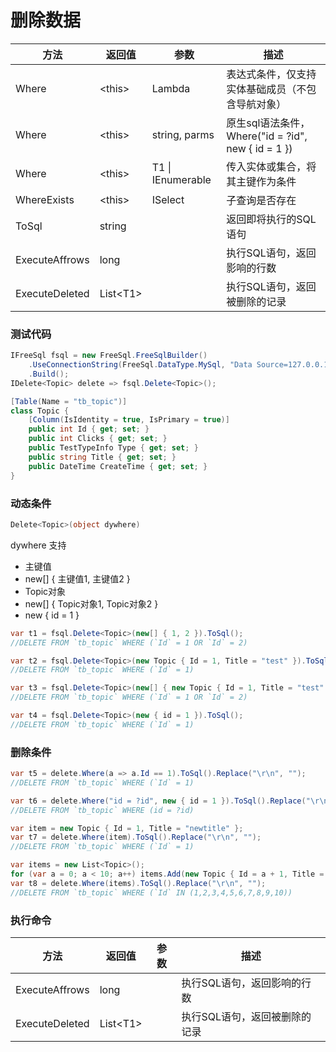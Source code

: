 # 删除数据

| 方法 | 返回值 | 参数 | 描述 |
| - | - | - | - |
| Where | \<this\> | Lambda | 表达式条件，仅支持实体基础成员（不包含导航对象） |
| Where | \<this\> | string, parms | 原生sql语法条件，Where("id = ?id", new { id = 1 }) |
| Where | \<this\> | T1 \| IEnumerable<T1> | 传入实体或集合，将其主键作为条件 |
| WhereExists | \<this\> | ISelect | 子查询是否存在 |
| ToSql | string | | 返回即将执行的SQL语句 |
| ExecuteAffrows | long | | 执行SQL语句，返回影响的行数 |
| ExecuteDeleted | List\<T1\> | | 执行SQL语句，返回被删除的记录 |

### 测试代码

```csharp
IFreeSql fsql = new FreeSql.FreeSqlBuilder()
    .UseConnectionString(FreeSql.DataType.MySql, "Data Source=127.0.0.1;Port=3306;User ID=root;Password=root;Initial Catalog=cccddd;Charset=utf8;SslMode=none;Max pool size=10")
    .Build();
IDelete<Topic> delete => fsql.Delete<Topic>();

[Table(Name = "tb_topic")]
class Topic {
    [Column(IsIdentity = true, IsPrimary = true)]
    public int Id { get; set; }
    public int Clicks { get; set; }
    public TestTypeInfo Type { get; set; }
    public string Title { get; set; }
    public DateTime CreateTime { get; set; }
}
```

### 动态条件
```csharp
Delete<Topic>(object dywhere)
```
dywhere 支持

* 主键值
* new[] { 主键值1, 主键值2 }
* Topic对象
* new[] { Topic对象1, Topic对象2 }
* new { id = 1 }

```csharp
var t1 = fsql.Delete<Topic>(new[] { 1, 2 }).ToSql();
//DELETE FROM `tb_topic` WHERE (`Id` = 1 OR `Id` = 2)

var t2 = fsql.Delete<Topic>(new Topic { Id = 1, Title = "test" }).ToSql();
//DELETE FROM `tb_topic` WHERE (`Id` = 1)

var t3 = fsql.Delete<Topic>(new[] { new Topic { Id = 1, Title = "test" }, new Topic { Id = 2, Title = "test" } }).ToSql();
//DELETE FROM `tb_topic` WHERE (`Id` = 1 OR `Id` = 2)

var t4 = fsql.Delete<Topic>(new { id = 1 }).ToSql();
//DELETE FROM `tb_topic` WHERE (`Id` = 1)
```

### 删除条件

```csharp
var t5 = delete.Where(a => a.Id == 1).ToSql().Replace("\r\n", "");
//DELETE FROM `tb_topic` WHERE (`Id` = 1)

var t6 = delete.Where("id = ?id", new { id = 1 }).ToSql().Replace("\r\n", "");
//DELETE FROM `tb_topic` WHERE (id = ?id)

var item = new Topic { Id = 1, Title = "newtitle" };
var t7 = delete.Where(item).ToSql().Replace("\r\n", "");
//DELETE FROM `tb_topic` WHERE (`Id` = 1)

var items = new List<Topic>();
for (var a = 0; a < 10; a++) items.Add(new Topic { Id = a + 1, Title = $"newtitle{a}", Clicks = a * 100 });
var t8 = delete.Where(items).ToSql().Replace("\r\n", "");
//DELETE FROM `tb_topic` WHERE (`Id` IN (1,2,3,4,5,6,7,8,9,10))
```

### 执行命令

| 方法 | 返回值 | 参数 | 描述 |
| - | - | - | - |
| ExecuteAffrows | long | | 执行SQL语句，返回影响的行数 |
| ExecuteDeleted | List\<T1\> | | 执行SQL语句，返回被删除的记录 |